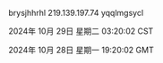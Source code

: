 brysjhhrhl 219.139.197.74 yqqlmgsycl

2024年 10月 29日 星期二 03:20:02 CST

2024年 10月 28日 星期一 19:20:02 GMT
